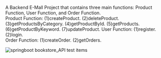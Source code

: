 A Backend E-Mall Project that contains three main functions: Product Function, User Function, and Order Function.</br>
Product Function: (1)createProduct. (2)deleteProduct. (3)getProductsByCategory. (4)getProductById. (5)getProducts. (6)getProductByKeyword. (7)updateProduct.
User Function: (1)register. (2)login.</br>
Order Function: (1)createOrder. (2)getOrders.</br><p></p>
![springboot bookstore_API test items](https://github.com/ChanJungTW/springboot-bookstore/assets/153627218/60c20454-7a15-419b-b19b-0b91d49c9f47)
